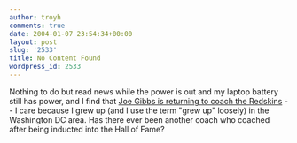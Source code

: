 ```yaml
---
author: troyh
comments: true
date: 2004-01-07 23:54:34+00:00
layout: post
slug: '2533'
title: No Content Found
wordpress_id: 2533
---
```


Nothing to do but read news while the power is out and my laptop battery still has power, and I find that [Joe Gibbs is returning to coach the Redskins](http://story.news.yahoo.com/news?tmpl=story2&u=/nm/nfl_gibbs_dc) -- I care because I grew up (and I use the term "grew up" loosely) in the Washington DC area. Has there ever been another coach who coached after being inducted into the Hall of Fame?
